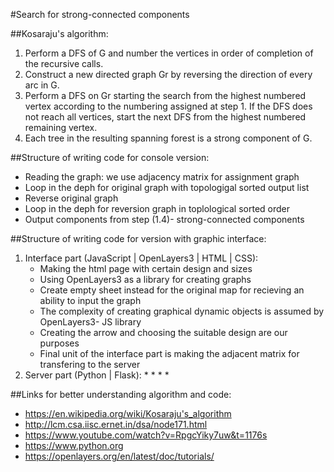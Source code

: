 #Search for strong-connected components

##Kosaraju's algorithm:
1. Perform a DFS of G and number the vertices in order of completion of the recursive calls.
2. Construct a new directed graph Gr by reversing the direction of every arc in G.
3. Perform a DFS on Gr starting the search from the highest numbered vertex according to the numbering assigned at step 1. If the DFS does not reach all vertices, start the next DFS from the highest numbered remaining vertex.
4. Each tree in the resulting spanning forest is a strong component of G.

##Structure of writing code for console version:
 * Reading the graph: we use adjacency matrix for assignment graph  
 * Loop in the deph for original graph with topologigal sorted output list
 * Reverse original graph
 * Loop in the deph for reversion graph in toplological sorted order
 * Output components from step (1.4)- strong-connected components  

##Structure of writing code for version with graphic interface:
 1. Interface part (JavaScript | OpenLayers3 | HTML | CSS):
    * Making the html page with certain design and sizes
    * Using OpenLayers3 as a library for creating graphs 
    * Create empty sheet instead for the original map for recieving an ability to input the graph  
    * The complexity of creating graphical dynamic objects is assumed by OpenLayers3- JS library 
    * Creating the arrow and choosing the suitable design are our purposes 
    * Final unit of the interface part is making the adjacent matrix for transfering to the server
 2. Server part (Python | Flask): 
    * 
    *
    *
    *
    
##Links for better understanding algorithm and code:
  * https://en.wikipedia.org/wiki/Kosaraju's_algorithm
  * http://lcm.csa.iisc.ernet.in/dsa/node171.html
  * https://www.youtube.com/watch?v=RpgcYiky7uw&t=1176s
  * https://www.python.org
  * https://openlayers.org/en/latest/doc/tutorials/
